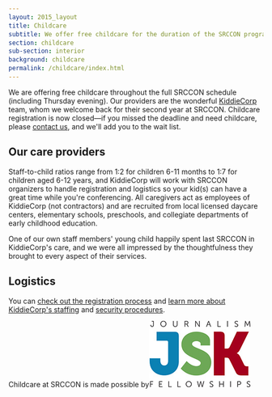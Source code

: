 ```yaml
---
layout: 2015_layout
title: Childcare
subtitle: We offer free childcare for the duration of the SRCCON program and welcome families of all sizes. Registration is now closed.
section: childcare
sub-section: interior
background: childcare
permalink: /childcare/index.html
---
```


We are offering free childcare throughout the full SRCCON schedule (including Thursday evening). Our providers are the wonderful [KiddieCorp](https://www.kiddiecorp.com/) team, whom we welcome back for their second year at SRCCON. Childcare registration is now closed—if you missed the deadline and need childcare, please [contact us](mailto:srccon@opennews.org), and we'll add you to the wait list.

## Our care providers

Staff-to-child ratios range from 1:2 for children 6-11 months to 1:7 for children aged 6-12 years, and KiddieCorp will work with SRCCON organizers to handle registration and logistics so your kid(s) can have a great time while you're conferencing. All caregivers act as employees of KiddieCorp (not contractors) and are recruited from local licensed daycare centers, elementary schools, preschools, and collegiate departments of early childhood education.

One of our own staff members' young child happily spent last SRCCON in KiddieCorp's care, and we were all impressed by the thoughtfulness they brought to every aspect of their services.

## Logistics

You can [check out the registration process](https://www.jotform.com/KiddieCorp/srcconkids) and [learn more about KiddieCorp's staffing](https://www.kiddiecorp.com/staffselect.html) and [security procedures](https://www.kiddiecorp.com/security.html).

<div id="sponsortag"><p><span>Childcare at SRCCON is made possible by<a href="http://jsk.stanford.edu/"></span><img src="/media/img/partners/jsk.jpg" class="childcare" alt="John S Knight Fellowships"></a>
</div>
